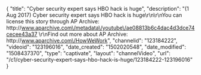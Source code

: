 {
    "title": "Cyber security expert says HBO hack is huge",
    "description": "(1 Aug 2017) Cyber security expert says HBO hack is huge\r\n\r\nYou can license this story through AP Archive: http:\/\/www.aparchive.com\/metadata\/youtube\/ae08813b6c4dac4d3dce74cecee43a37 \r\nFind out more about AP Archive: http:\/\/www.aparchive.com\/HowWeWork",
    "channelid": "123184222",
    "videoid": "123196016",
    "date_created": "1502020548",
    "date_modified": "1508437370",
    "type": "captivate",
    "layout": "channelVideo",
    "url": "\/c1\/cyber-security-expert-says-hbo-hack-is-huge\/123184222-123196016"
}